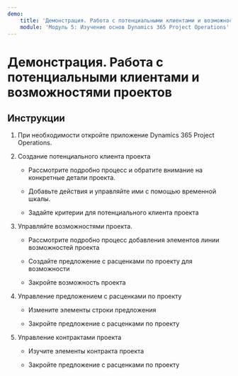 ```yaml
---
demo:
    title: 'Демонстрация. Работа с потенциальными клиентами и возможностями проектов'
    module: 'Модуль 5: Изучение основ Dynamics 365 Project Operations'
---
```


# Демонстрация. Работа с потенциальными клиентами и возможностями проектов

## Инструкции

1. При необходимости откройте приложение Dynamics 365 Project Operations.

2. Создание потенциального клиента проекта

	- Рассмотрите подробно процесс и обратите внимание на конкретные детали проекта.

	- Добавьте действия и управляйте ими с помощью временной шкалы.

	- Задайте критерии для потенциального клиента проекта

3. Управляйте возможностями проекта.

	- Рассмотрите подробно процесс добавления элементов линии возможностей проекта

	- Создайте предложение с расценками по проекту для возможности

	- Закройте возможность проекта

4. Управление предложением с расценками по проекту

	- Измените элементы строки предложения

	- Закройте предложение с расценками по проекту

5. Управление контрактами проекта

	- Изучите элементы контракта проекта

	- Закройте предложение с расценками по проекту
